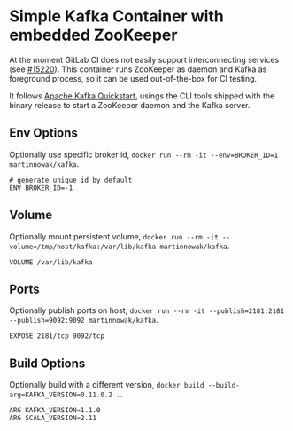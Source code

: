 # Simple Kafka Container with embedded ZooKeeper

At the moment GitLab CI does not easily support interconnecting services (see
[#15220](https://gitlab.com/gitlab-org/gitlab-ce/issues/15220)). This container
runs ZooKeeper as daemon and Kafka as foreground process, so it can be used
out-of-the-box for CI testing.

It follows [Apache Kafka Quickstart](https://kafka.apache.org/quickstart),
usings the CLI tools shipped with the binary release to start a ZooKeeper daemon
and the Kafka server.

## Env Options

Optionally use specific broker id, `docker run --rm -it --env=BROKER_ID=1 martinnowak/kafka`.
```
# generate unique id by default
ENV BROKER_ID=-1
```

## Volume

Optionally mount persistent volume, `docker run --rm -it --volume=/tmp/host/kafka:/var/lib/kafka martinnowak/kafka`.
```
VOLUME /var/lib/kafka
```

## Ports

Optionally publish ports on host, `docker run --rm -it --publish=2181:2181 --publish=9092:9092 martinnowak/kafka`.
```
EXPOSE 2181/tcp 9092/tcp
```

## Build Options

Optionally build with a different version, `docker build --build-arg=KAFKA_VERSION=0.11.0.2 .`.
```
ARG KAFKA_VERSION=1.1.0
ARG SCALA_VERSION=2.11
```

